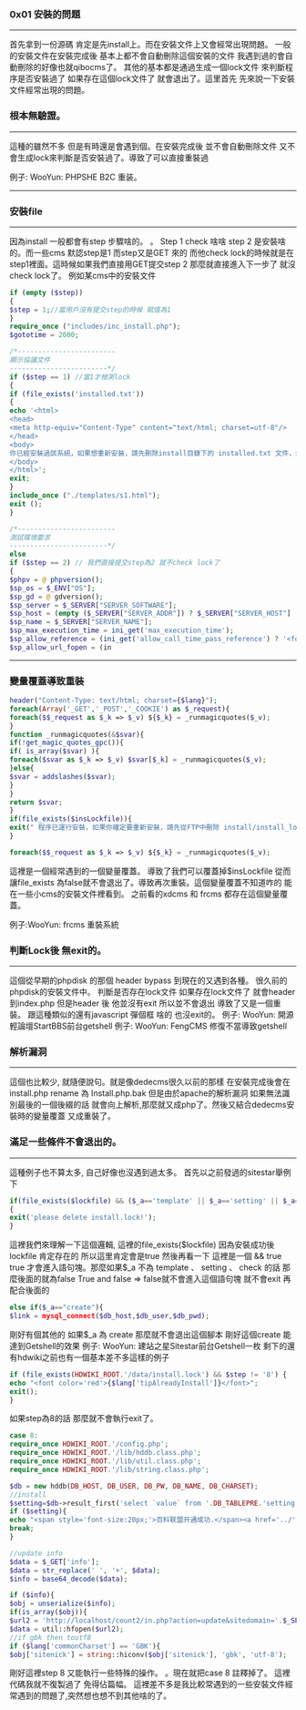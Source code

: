 ### 0x01 安裝的問題

---
首先拿到一份源碼 肯定是先install上。而在安裝文件上又會經常出現問題。
一般的安裝文件在安裝完成後 基本上都不會自動刪除這個安裝的文件 我遇到過的會自動刪除的好像也就qibocms了。
其他的基本都是通過生成一個lock文件 來判斷程序是否安裝過了 如果存在這個lock文件了 就會退出了。這里首先 先來說一下安裝文件經常出現的問題。


### 根本無驗證。


---

這種的雖然不多 但是有時還是會遇到個。在安裝完成後 並不會自動刪除文件 又不會生成lock來判斷是否安裝過了。導致了可以直接重裝過

例子: WooYun: PHPSHE B2C 重装。

---

### 安裝file

---

因為install 一般都會有step 步驟啥的。 。 Step 1 check 啥啥 step 2 是安裝啥的。而一些cms 默認step是1 而step又是GET 來的 而他check lock的時候就是在step1裡面。這時候如果我們直接用GET提交step 2 那麼就直接進入下一步了 就沒check lock了。
例如某cms中的安裝文件

```php
if (empty ($step))
{
$step = 1;//當用戶沒有提交step的時候 賦值為1
}
require_once ("includes/inc_install.php");
$gototime = 2000;

/*------------------------
顯示協議文件
------------------------*/
if ($step == 1) //當1才檢測lock
{
if (file_exists('installed.txt'))
{
echo '<html>
<head>
<meta http-equiv="Content-Type" content="text/html; charset=utf-8"/>
</head>
<body>
你已經安裝過該系統，如果想重新安裝，請先刪除install目錄下的 installed.txt 文件，然後再安裝。
</body>
</html>';
exit;
}
include_once ("./templates/s1.html");
exit ();
}

/*------------------------
測試環境要求
------------------------*/
else
if ($step == 2) // 我們直接提交step為2 就不check lock了
{
$phpv = @ phpversion();
$sp_os = $_ENV["OS"];
$sp_gd = @ gdversion();
$sp_server = $_SERVER["SERVER_SOFTWARE"];
$sp_host = (empty ($_SERVER["SERVER_ADDR"]) ? $_SERVER["SERVER_HOST"] : $_SERVER["SERVER_ADDR"]);
$sp_name = $_SERVER["SERVER_NAME"];
$sp_max_execution_time = ini_get('max_execution_time');
$sp_allow_reference = (ini_get('allow_call_time_pass_reference') ? '<font color=green>[√]On</font>' : '<font color=red>[×]Off</font>');
$sp_allow_url_fopen = (in
```

---

### 變量覆蓋導致重裝

```php
header("Content-Type: text/html; charset={$lang}");
foreach(Array('_GET','_POST','_COOKIE') as $_request){
foreach($$_request as $_k => $_v) ${$_k} = _runmagicquotes($_v);
}
function _runmagicquotes(&$svar){
if(!get_magic_quotes_gpc()){
if( is_array($svar) ){
foreach($svar as $_k => $_v) $svar[$_k] = _runmagicquotes($_v);
}else{
$svar = addslashes($svar);
}
}
return $svar;
}
if(file_exists($insLockfile)){
exit(" 程序已運行安裝，如果你確定要重新安裝，請先從FTP中刪除 install/install_lock.txt！");
}

foreach($$_request as $_k => $_v) ${$_k} = _runmagicquotes($_v);
```

這裡是一個經常遇到的一個變量覆蓋。
導致了我們可以覆蓋掉$insLockfile 從而讓file_exists 為false就不會退出了。導致再次重裝。這個變量覆蓋不知道咋的 能在一些小cms的安裝文件裡看到。
之前看的xdcms 和 frcms 都存在這個變量覆蓋。

例子:WooYun: frcms 重裝系統

### 判斷Lock後 無exit的。

---

這個從早期的phpdisk 的那個 header bypass 到現在的又遇到各種。
很久前的phpdisk的安裝文件中。
判斷是否存在lock文件 如果存在lock文件了 就會header到index.php
但是header 後 他並沒有exit 所以並不會退出 導致了又是一個重裝。
跟這種類似的還有javascript 彈個框 啥的 也沒exit的。
例子: WooYun: 開源輕論壇StartBBS前台getshell
例子: WooYun: FengCMS 修復不當導致getshell


### 解析漏洞

---

這個也比較少, 就隨便說句。就是像dedecms很久以前的那樣 在安裝完成後會在install.php rename 為 Install.php.bak 但是由於apache的解析漏洞 如果無法識別最後的一個後綴的話 就會向上解析,那麼就又成php了。然後又結合dedecms安裝時的變量覆蓋 又成重裝了。

### 滿足一些條件不會退出的。

---

這種例子也不算太多, 自己好像也沒遇到過太多。
首先以之前發過的sitestar舉例下
```php
if(file_exists($lockfile) && ($_a=='template' || $_a=='setting' || $_a=='check')) 
{
exit('please delete install.lock!');
}
```

這裡我們來理解一下這個邏輯, 這裡的file_exists($lockfile) 因為安裝成功後 lockfile 肯定存在的 所以這里肯定會是true 然後再看一下 這裡是一個 && true true 才會進入語句塊。那麼如果$_a 不為 template 、 setting 、 check 的話 那麼後面的就為false True and false => false就不會進入這個語句塊 就不會exit 再配合後面的


```php
else if($_a=="create"){    
$link = mysql_connect($db_host,$db_user,$db_pwd);
```
剛好有個其他的 如果$_a 為 create 那麼就不會退出這個腳本
剛好這個create 能達到Getshell的效果
例子: WooYun: 建站之星Sitestar前台Getshell一枚
剩下的還有hdwiki之前也有一個基本差不多這樣的例子

```php
if (file_exists(HDWIKI_ROOT.'/data/install.lock') && $step != '8') {
echo "<font color='red'>{$lang['tipAlreadyInstall']}</font>";
exit();
}
```

如果step為8的話 那麼就不會執行exit了。

```php
case 8:
require_once HDWIKI_ROOT.'/config.php';
require_once HDWIKI_ROOT.'/lib/hddb.class.php';
require_once HDWIKI_ROOT.'/lib/util.class.php';
require_once HDWIKI_ROOT.'/lib/string.class.php';

$db = new hddb(DB_HOST, DB_USER, DB_PW, DB_NAME, DB_CHARSET);
//install 
$setting=$db->result_first('select `value` from '.DB_TABLEPRE.'setting WHERE `variable` = \'site_appkey\'');
if ($setting){
echo "<span style='font-size:20px;'>百科联盟开通成功.</span><a href='../'>进入首页</a>";
break;
}

//update info
$data = $_GET['info'];
$data = str_replace(' ', '+', $data);
$info = base64_decode($data);

if ($info){
$obj = unserialize($info);
if(is_array($obj)){
$url2 = 'http://localhost/count2/in.php?action=update&sitedomain='.$_SERVER['SERVER_NAME'].'&info='.$data;
$data = util::hfopen($url2);
//if gbk then toutf8
if ($lang['commonCharset'] == 'GBK'){
$obj['sitenick'] = string::hiconv($obj['sitenick'], 'gbk', 'utf-8');
```
剛好這裡step 8 又能執行一些特殊的操作。 。現在就把case 8 註釋掉了。
這裡代碼我就不復製過了 免得佔篇幅。
這裡差不多是我比較常遇到的一些安裝文件經常遇到的問題了,突然想也想不到其他啥的了。